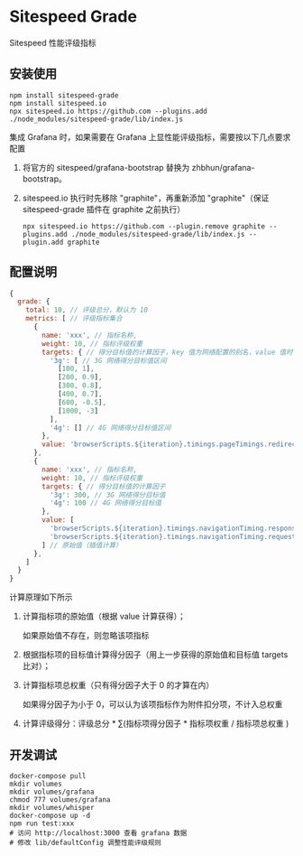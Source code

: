 # Sitespeed Grade

Sitespeed 性能评级指标

## 安装使用

```shell
npm install sitespeed-grade
npm install sitespeed.io
npx sitespeed.io https://github.com --plugins.add ./node_modules/sitespeed-grade/lib/index.js
```

集成 Grafana 时，如果需要在 Grafana 上显性能评级指标，需要按以下几点要求配置

1. 将官方的 sitespeed/grafana-bootstrap 替换为 zhbhun/grafana-bootstrap。
2. sitespeed.io 执行时先移除 "graphite"，再重新添加 "graphite"（保证 sitespeed-grade 插件在 graphite 之前执行）

    ```shell
    npx sitespeed.io https://github.com --plugin.remove graphite --plugins.add ./node_modules/sitespeed-grade/lib/index.js --plugin.add graphite
    ```

## 配置说明

```js
{
  grade: {
    total: 10, // 评级总分，默认为 10
    metrics: [ // 评级指标集合
      {
        name: 'xxx', // 指标名称,
        weight: 10, // 指标评级权重
        targets: { // 得分目标值的计算因子，key 值为网络配置的别名，value 值时计算因子的配置项
          '3g': [ // 3G 网络得分目标值区间
            [100, 1], 
            [200, 0.9],
            [300, 0.8],
            [400, 0.7],
            [600, -0.5],
            [1000, -3]
          ],
          '4g': [] // 4G 网络得分目标值区间
        },
        value: 'browserScripts.${iteration}.timings.pageTimings.redirectionTime' // 原始值（直接获取）
      },
      {
        name: 'xxx', // 指标名称,
        weight: 10, // 指标评级权重
        targets: { // 得分目标值的计算因子
          '3g': 300, // 3G 网络得分目标值
          '4g': 100 // 4G 网络得分目标值
        },
        value: [
          'browserScripts.${iteration}.timings.navigationTiming.responseStart',
          'browserScripts.${iteration}.timings.navigationTiming.requestStart'
        ] // 原始值（插值计算）
      },
    ]
  }
}
```

计算原理如下所示

1. 计算指标项的原始值（根据 value 计算获得）；

    如果原始值不存在，则忽略该项指标

2. 根据指标项的目标值计算得分因子（用上一步获得的原始值和目标值 targets 比对）；
3. 计算指标项总权重（只有得分因子大于 0 的才算在内）

    如果得分因子为小于 0，可以认为该项指标作为附件扣分项，不计入总权重

3. 计算评级得分：评级总分 * ∑(指标项得分因子 * 指标项权重 / 指标项总权重 )

## 开发调试

```shell
docker-compose pull
mkdir volumes
mkdir volumes/grafana
chmod 777 volumes/grafana
mkdir volumes/whisper
docker-compose up -d
npm run test:xxx
# 访问 http://localhost:3000 查看 grafana 数据
# 修改 lib/defaultConfig 调整性能评级规则
```
